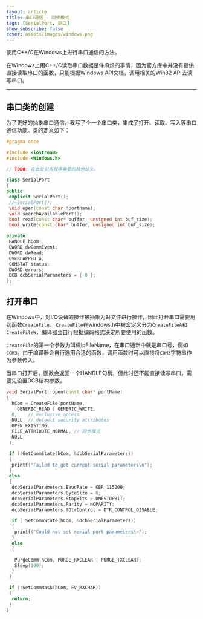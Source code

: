 ```yaml
---
layout: article
title: 串口通信 - 同步模式
tags: [SerialPort, 串口]
show_subscribe: false
cover: assets/images/windows.png
---
```


使用C++/C在Windows上进行串口通信的方法。

<!--more-->

在Windows上用C++/C读取串口数据是件麻烦的事情，因为官方库中并没有提供直接读取串口的函数，只能根据Windows API文档，调用相关的Win32 API去读写串口。

---

## 串口类的创建

为了更好的抽象串口通信，我写了个一个串口类，集成了打开、读取、写入等串口通信功能。类的定义如下：

```cpp
#pragma once

#include <iostream>
#include <Windows.h>

// TODO: 在此处引用程序需要的其他标头。

class SerialPort
{
public:
 explicit SerialPort();
 //~SerialPort();
 void open(const char *portname);
 void searchAvailablePort();
 bool read(const char* buffer, unsigned int buf_size);
 bool write(const char* buffer, unsigned int buf_size);

private:
 HANDLE hCom;
 DWORD dwCommEvent;
 DWORD dwRead;
 OVERLAPPED o;
 COMSTAT status;
 DWORD errors;
 DCB dcbSerialParameters = { 0 };
};
```

## 打开串口

在Windows中，对I/O设备的操作被抽象为对文件进行操作，因此打开串口需要用到函数`CreateFile`。
`CreateFile`在windows.h中被宏定义分为`CreateFileA`和`CreateFileW`，编译器会自行根据编码格式决定所要使用的函数。

`CreateFile`的第一个参数为叫做lpFileName，在串口通新中就是串口号，例如`COM3`。由于编译器会自行选用合适的函数，调用函数时可以直接将`COM3`字符串作为参数传入。

当串口打开后，函数会返回一个HANDLE句柄，但此时还不能直接读写串口，需要先设置DCB结构参数。

```cpp
void SerialPort::open(const char* portName)
{
  hCom = CreateFile(portName,
    GENERIC_READ | GENERIC_WRITE,
  0,    // exclusive access 
  NULL, // default security attributes 
  OPEN_EXISTING,
  FILE_ATTRIBUTE_NORMAL, // 同步模式
  NULL
 );

 if (!GetCommState(hCom, &dcbSerialParameters))
 {
  printf("Failed to get current serial parameters\n");
 }
 else
 {
  dcbSerialParameters.BaudRate = CBR_115200;
  dcbSerialParameters.ByteSize = 8;
  dcbSerialParameters.StopBits = ONESTOPBIT;
  dcbSerialParameters.Parity = NOPARITY;
  dcbSerialParameters.fDtrControl = DTR_CONTROL_DISABLE;

  if (!SetCommState(hCom, &dcbSerialParameters))
  {
   printf("Could not set serial port parameters\n");
  }
  else
  {

   PurgeComm(hCom, PURGE_RXCLEAR | PURGE_TXCLEAR);
   Sleep(100);
  }
 }

 if (!SetCommMask(hCom, EV_RXCHAR))
 {
  return;
 }
}
```

<!-- [![Star This Project](https://img.shields.io/github/stars/kitian616/jekyll-TeXt-theme.svg?label=Stars&style=social)](https://github.com/kitian616/jekyll-TeXt-theme/) -->
